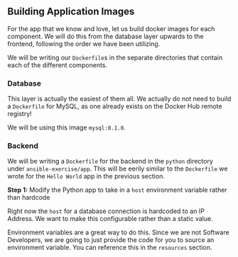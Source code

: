 ## Building Application Images

For the app that we know and love, let us build docker images for each component. We will do this from the database layer upwards to the frontend, following the order we have been utilizing.

We will be writing our `Dockerfile`s in the separate directories that contain each of the different components.

### Database

This layer is actually the easiest of them all. We actually do not need to build a `Dockerfile` for MySQL, as one already exists on the Docker Hub remote registry!

We will be using this image `mysql:8.1.0`.

### Backend

We will be writing a `Dockerfile` for the backend in the `python` directory under `ansible-exercise/app`. This will be eerily similar to the `Dockerfile` we wrote for the `Hello World` app in the previous section.

**Step 1:** Modify the Python app to take in a `host` environment variable rather than hardcode

Right now the `host` for a database connection is hardcoded to an IP Address. We want to make this configurable rather than a static value.

Environment variables are a great way to do this. Since we are not Software Developers, we are going to just provide the code for you to source an environment variable. You can reference this in the `resources` section.
